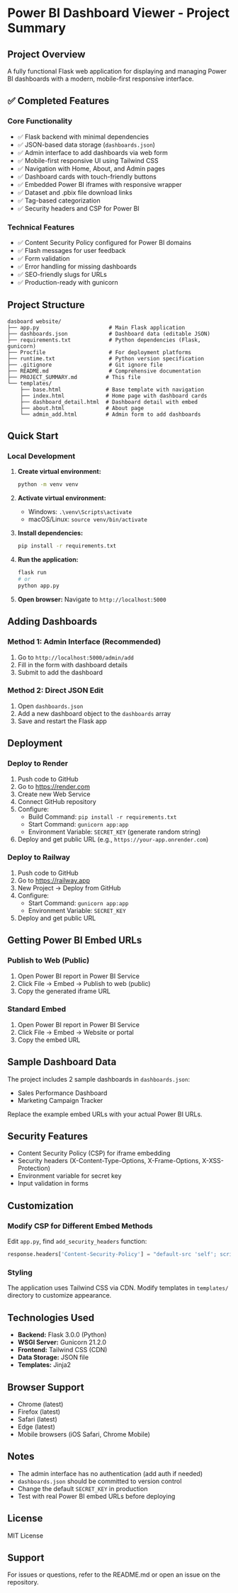 # Power BI Dashboard Viewer - Project Summary

## Project Overview

A fully functional Flask web application for displaying and managing Power BI dashboards with a modern, mobile-first responsive interface.

## ✅ Completed Features

### Core Functionality
- ✅ Flask backend with minimal dependencies
- ✅ JSON-based data storage (`dashboards.json`)
- ✅ Admin interface to add dashboards via web form
- ✅ Mobile-first responsive UI using Tailwind CSS
- ✅ Navigation with Home, About, and Admin pages
- ✅ Dashboard cards with touch-friendly buttons
- ✅ Embedded Power BI iframes with responsive wrapper
- ✅ Dataset and .pbix file download links
- ✅ Tag-based categorization
- ✅ Security headers and CSP for Power BI

### Technical Features
- ✅ Content Security Policy configured for Power BI domains
- ✅ Flash messages for user feedback
- ✅ Form validation
- ✅ Error handling for missing dashboards
- ✅ SEO-friendly slugs for URLs
- ✅ Production-ready with gunicorn

## Project Structure

```
dasboard website/
├── app.py                      # Main Flask application
├── dashboards.json             # Dashboard data (editable JSON)
├── requirements.txt            # Python dependencies (Flask, gunicorn)
├── Procfile                    # For deployment platforms
├── runtime.txt                 # Python version specification
├── .gitignore                  # Git ignore file
├── README.md                   # Comprehensive documentation
├── PROJECT_SUMMARY.md         # This file
└── templates/
    ├── base.html              # Base template with navigation
    ├── index.html             # Home page with dashboard cards
    ├── dashboard_detail.html  # Dashboard detail with embed
    ├── about.html             # About page
    └── admin_add.html         # Admin form to add dashboards
```

## Quick Start

### Local Development

1. **Create virtual environment:**
   ```bash
   python -m venv venv
   ```

2. **Activate virtual environment:**
   - Windows: `.\venv\Scripts\activate`
   - macOS/Linux: `source venv/bin/activate`

3. **Install dependencies:**
   ```bash
   pip install -r requirements.txt
   ```

4. **Run the application:**
   ```bash
   flask run
   # or
   python app.py
   ```

5. **Open browser:**
   Navigate to `http://localhost:5000`

## Adding Dashboards

### Method 1: Admin Interface (Recommended)
1. Go to `http://localhost:5000/admin/add`
2. Fill in the form with dashboard details
3. Submit to add the dashboard

### Method 2: Direct JSON Edit
1. Open `dashboards.json`
2. Add a new dashboard object to the `dashboards` array
3. Save and restart the Flask app

## Deployment

### Deploy to Render

1. Push code to GitHub
2. Go to https://render.com
3. Create new Web Service
4. Connect GitHub repository
5. Configure:
   - Build Command: `pip install -r requirements.txt`
   - Start Command: `gunicorn app:app`
   - Environment Variable: `SECRET_KEY` (generate random string)
6. Deploy and get public URL (e.g., `https://your-app.onrender.com`)

### Deploy to Railway

1. Push code to GitHub
2. Go to https://railway.app
3. New Project → Deploy from GitHub
4. Configure:
   - Start Command: `gunicorn app:app`
   - Environment Variable: `SECRET_KEY`
5. Deploy and get public URL

## Getting Power BI Embed URLs

### Publish to Web (Public)
1. Open Power BI report in Power BI Service
2. Click File → Embed → Publish to web (public)
3. Copy the generated iframe URL

### Standard Embed
1. Open Power BI report in Power BI Service
2. Click File → Embed → Website or portal
3. Copy the embed URL

## Sample Dashboard Data

The project includes 2 sample dashboards in `dashboards.json`:
- Sales Performance Dashboard
- Marketing Campaign Tracker

Replace the example embed URLs with your actual Power BI URLs.

## Security Features

- Content Security Policy (CSP) for iframe embedding
- Security headers (X-Content-Type-Options, X-Frame-Options, X-XSS-Protection)
- Environment variable for secret key
- Input validation in forms

## Customization

### Modify CSP for Different Embed Methods

Edit `app.py`, find `add_security_headers` function:

```python
response.headers['Content-Security-Policy'] = "default-src 'self'; script-src 'self' 'unsafe-inline' 'unsafe-eval' https://*.powerbi.com https://*.powerbigov.us; ..."
```

### Styling

The application uses Tailwind CSS via CDN. Modify templates in `templates/` directory to customize appearance.

## Technologies Used

- **Backend:** Flask 3.0.0 (Python)
- **WSGI Server:** Gunicorn 21.2.0
- **Frontend:** Tailwind CSS (CDN)
- **Data Storage:** JSON file
- **Templates:** Jinja2

## Browser Support

- Chrome (latest)
- Firefox (latest)
- Safari (latest)
- Edge (latest)
- Mobile browsers (iOS Safari, Chrome Mobile)

## Notes

- The admin interface has no authentication (add auth if needed)
- `dashboards.json` should be committed to version control
- Change the default `SECRET_KEY` in production
- Test with real Power BI embed URLs before deploying

## License

MIT License

## Support

For issues or questions, refer to the README.md or open an issue on the repository.
